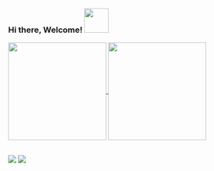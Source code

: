 
### Hi there, Welcome! <img src="https://media.giphy.com/media/mGcNjsfWAjY5AEZNw6/giphy.gif" width="50">


<a href="https://github.com/Jacqueline-dev/github-readme-stats">
  <img height=200 align="center" src="https://github-readme-stats.vercel.app/api?username=Jacqueline-dev&show_icons=true&theme=jolly" />
</a>
<a href="https://github.com/Jacqueline-dev/convoychat">
  <img height=200 align="center" src="https://github-readme-stats.vercel.app/api/top-langs?username=Jacqueline-dev&layout=compact&langs_count=8&card_width=320&show_icons=true&theme=jolly" />
</a>



<div style="display: inline_block"><br>


</p>
     
          
</div>
  
<div> 
 <a href="https://www.linkedin.com/in/jacqueline-ferreira-a152761a5/" target="_blank"><img src="https://img.shields.io/badge/-LinkedIn-%230077B5?style=for-the-badge&logo=linkedin&logoColor=white" target="_blank"></a>
  <a href = "mailto:codejacque@gmail.com"><img src="https://img.shields.io/badge/-Gmail-%23333?style=for-the-badge&logo=gmail&logoColor=white" target="_blank"></a>
  

</div>

